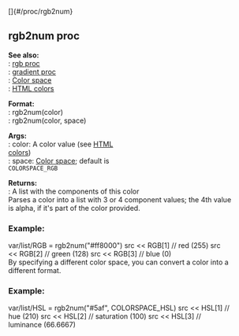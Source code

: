 []{#/proc/rgb2num}    
## rgb2num proc    
**See also:**    
:   [rgb proc](/ref/proc/rgb)    
:   [gradient proc](/ref/proc/gradient)    
:   [Color space](/ref/%7B%7Bappendix%7D%7D/color-space)    
:   [HTML colors](/ref/%7B%7Bappendix%7D%7D/html-colors)    
<!-- -->    
**Format:**    
:   rgb2num(color)    
:   rgb2num(color, space)    
<!-- -->    
**Args:**    
:   color: A color value (see [HTML    
    colors](/ref/%7B%7Bappendix%7D%7D/html-colors))    
:   space: [Color space](/ref/%7B%7Bappendix%7D%7D/color-space); default is    
    `COLORSPACE_RGB`    
<!-- -->    
**Returns:**    
:   A list with the components of this color    
Parses a color into a list with 3 or 4 component values; the 4th value    
is alpha, if it\'s part of the color provided.    
### Example:    
var/list/RGB = rgb2num(\"#ff8000\") src \<\< RGB\[1\] // red (255) src    
\<\< RGB\[2\] // green (128) src \<\< RGB\[3\] // blue (0)    
By specifying a different color space, you can convert a color into a    
different format.    
### Example:    
var/list/HSL = rgb2num(\"#5af\", COLORSPACE_HSL) src \<\< HSL\[1\] //    
hue (210) src \<\< HSL\[2\] // saturation (100) src \<\< HSL\[3\] //    
luminance (66.6667)  